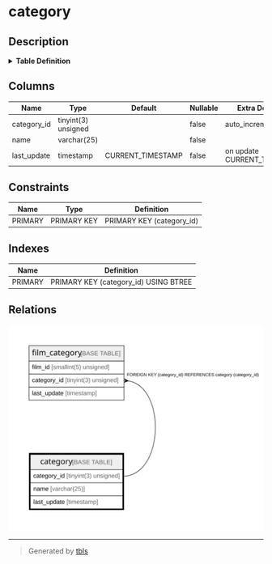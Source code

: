 # category

## Description

<details>
<summary><strong>Table Definition</strong></summary>

```sql
CREATE TABLE `category` (
  `category_id` tinyint(3) unsigned NOT NULL AUTO_INCREMENT,
  `name` varchar(25) NOT NULL,
  `last_update` timestamp NOT NULL DEFAULT CURRENT_TIMESTAMP ON UPDATE CURRENT_TIMESTAMP,
  PRIMARY KEY (`category_id`)
) ENGINE=InnoDB AUTO_INCREMENT=[Redacted by tbls] DEFAULT CHARSET=utf8mb4
```

</details>

## Columns

| Name | Type | Default | Nullable | Extra Definition | Children | Parents | Comment |
| ---- | ---- | ------- | -------- | ---------------- | -------- | ------- | ------- |
| category_id | tinyint(3) unsigned |  | false | auto_increment | [film_category](film_category.md) |  |  |
| name | varchar(25) |  | false |  |  |  |  |
| last_update | timestamp | CURRENT_TIMESTAMP | false | on update CURRENT_TIMESTAMP |  |  |  |

## Constraints

| Name | Type | Definition |
| ---- | ---- | ---------- |
| PRIMARY | PRIMARY KEY | PRIMARY KEY (category_id) |

## Indexes

| Name | Definition |
| ---- | ---------- |
| PRIMARY | PRIMARY KEY (category_id) USING BTREE |

## Relations

![er](category.svg)

---

> Generated by [tbls](https://github.com/k1LoW/tbls)
